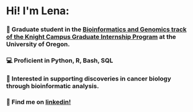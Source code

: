 # Hi! I'm Lena:

### :dna:  Graduate student in the [Bioinformatics and Genomics track of the Knight Campus Graduate Internship Program](https://internship.uoregon.edu/bioinformatics) at the University of Oregon.


### :computer:  Proficient in Python, R, Bash, SQL


### :microscope:  Interested in supporting discoveries in cancer biology through bioinformatic analysis.

### :link:  Find me on [linkedin!](https://www.linkedin.com/in/lenarayneallen/)


<!--
**lenarayneallen/lenarayneallen** is a ✨ _special_ ✨ repository because its `README.md` (this file) appears on your GitHub profile.

Here are some ideas to get you started:

- 🔭 I’m currently working on ...
- 🌱 I’m currently learning ...
- 👯 I’m looking to collaborate on ...
- 🤔 I’m looking for help with ...
- 💬 Ask me about ...
- 📫 How to reach me: ...
- 😄 Pronouns: ...
- ⚡ Fun fact: ...
-->
